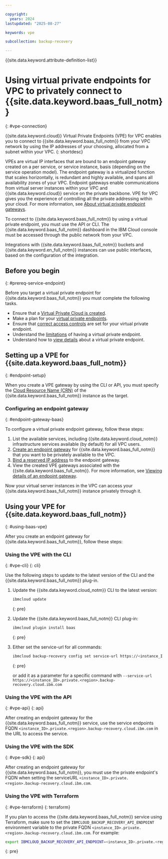 ```yaml
---

copyright:
  years: 2024
lastupdated: "2025-08-27"

keywords: vpe

subcollection: backup-recovery

---
```


{{site.data.keyword.attribute-definition-list}}

# Using virtual private endpoints for VPC to privately connect to {{site.data.keyword.baas_full_notm}}
{: #vpe-connection}

{{site.data.keyword.cloud}} Virtual Private Endpoints (VPE) for VPC enables you to connect to {{site.data.keyword.baas_full_notm}} from your VPC network by using the IP addresses of your choosing, allocated from a subnet within your VPC.
{: shortdesc}

VPEs are virtual IP interfaces that are bound to an endpoint gateway created on a per service, or service instance, basis (depending on the service operation model). The endpoint gateway is a virtualized function that scales horizontally, is redundant and highly available, and spans all availability zones of your VPC. Endpoint gateways enable communications from virtual server instances within your VPC and {{site.data.keyword.cloud}} service on the private backbone. VPE for VPC gives you the experience of controlling all the private addressing within your cloud. For more information, see [About virtual private endpoint gateways](/docs/vpc?topic=vpc-about-vpe).

To connect to {{site.data.keyword.baas_full_notm}} by using a virtual private endpoint, you must use the API or CLI. The {{site.data.keyword.baas_full_notm}} dashboard in the IBM Cloud console must be accessed through the public network from your VPC.

Integrations with {{site.data.keyword.baas_full_notm}} buckets and {{site.data.keyword.en_full_notm}} instances can use public interfaces, based on the configuration of the integration.

## Before you begin
{: #prereq-service-endpoint}

Before you target a virtual private endpoint for {{site.data.keyword.baas_full_notm}} you must complete the following tasks.

* Ensure that a [Virtual Private Cloud is created](/docs/vpc?topic=vpc-getting-started).
* Make a plan for your [virtual private endpoints](/docs/vpc?topic=vpc-planning-considerations).
* Ensure that [correct access controls](/docs/vpc?topic=vpc-configure-acls-sgs-endpoint-gateways) are set for your virtual private endpoint.
* Understand the [limitations](/docs/vpc?topic=vpc-limitations-vpe) of having a virtual private endpoint.
* Understand how to [view details](/docs/vpc?topic=vpc-vpe-viewing-details-of-an-endpoint-gateway) about a virtual private endpoint.

## Setting up a VPE for {{site.data.keyword.baas_full_notm}}
{: #endpoint-setup}



When you create a VPE gateway by using the CLI or API, you must specify the [Cloud Resource Name (CRN)](/docs/account?topic=account-crn) of the {{site.data.keyword.baas_full_notm}} instance as the target.

### Configuring an endpoint gateway
{: #endpoint-gateway-baas}

To configure a virtual private endpoint gateway, follow these steps:

1. List the available services, including {{site.data.keyword.cloud_notm}} infrastructure services available (by default) for all VPC users.
2. [Create an endpoint gateway](/docs/vpc?topic=vpc-ordering-endpoint-gateway) for {{site.data.keyword.baas_full_notm}} that you want to be privately available to the VPC.
3. [Bind a reserved IP address](/docs/vpc?topic=vpc-bind-unbind-reserved-ip) to the endpoint gateway.
4. View the created VPE gateways associated with the {{site.data.keyword.baas_full_notm}}. For more information, see [Viewing details of an endpoint gateway](/docs/vpc?topic=vpc-vpe-viewing-details-of-an-endpoint-gateway).

Now your virtual server instances in the VPC can access your {{site.data.keyword.baas_full_notm}} instance privately through it.

## Using your VPE for {{site.data.keyword.baas_full_notm}}
{: #using-baas-vpe}

After you create an endpoint gateway for {{site.data.keyword.baas_full_notm}}, follow these steps:

### Using the VPE with the CLI
{: #vpe-cli}
{: cli}

Use the following steps to update to the latest version of the CLI and the {{site.data.keyword.baas_full_notm}} plug-in.

1. Update the {{site.data.keyword.cloud_notm}} CLI to the latest version:

   ```sh
   ibmcloud update
   ```
   {: pre}

2. Update the {{site.data.keyword.baas_full_notm}} CLI plug-in:

   ```sh
   ibmcloud plugin install baas
   ```
   {: pre}

3. Either set the service-url for all commands:

   ```sh
   ibmcloud backup-recovery config set service-url https://<instance_ID>.private.<region>.backup-recovery.cloud.ibm.com
   ```
   {: pre}

   or add it as a parameter for a specific command with `--service-url https://<instance_ID>.private.<region>.backup-recovery.cloud.ibm.com`


### Using the VPE with the API
{: #vpe-api}
{: api}

After creating an endpoint gateway for the {{site.data.keyword.baas_full_notm}} service, use the service endpoints FQDN `<instance_ID>.private.<region>.backup-recovery.cloud.ibm.com` in the URL to access the service.

### Using the VPE with the SDK
{: #vpe-sdk}
{: api}

After creating an endpoint gateway for {{site.data.keyword.baas_full_notm}}, you must use the private endpoint's FQDN when setting the serviceURL `<instance_ID>.private.<region>.backup-recovery.cloud.ibm.com`.


### Using the VPE with Terraform
{: #vpe-terraform}
{: terraform}

If you plan to access the {{site.data.keyword.baas_full_notm}} service using Terraform, make sure to set the `IBMCLOUD_BACKUP_RECOVERY_API_ENDPOINT` environment variable to the private FQDN `<instance_ID>.private.<region>.backup-recovery.cloud.ibm.com`. For example:

```sh
export IBMCLOUD_BACKUP_RECOVERY_API_ENDPOINT=<instance_ID>.private.<region>.backup-recovery.cloud.ibm.com
```
{: pre}
